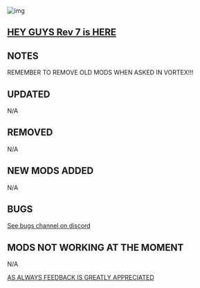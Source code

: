 ![img](https://s11.gifyu.com/images/SgCoI.png)

## [HEY GUYS Rev 7 is HERE](https://)

## NOTES


REMEMBER TO REMOVE OLD MODS WHEN ASKED IN VORTEX!!!


## UPDATED

N/A

## REMOVED

N/A

## NEW MODS ADDED

N/A

## BUGS

[See bugs channel on discord](https://discord.gg/xZNztPjA2u)

## MODS NOT WORKING AT THE MOMENT

N/A

[AS ALWAYS FEEDBACK IS GREATLY APPRECIATED](https://)
